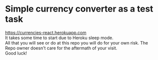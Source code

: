 # Simple currency converter as a test task
https://currencies-react.herokuapp.com \
It takes some time to start due to Heroku sleep mode.\
All that you will see or do at this repo you will do for your own risk.
The Repo owner doesn't care for the aftermath of your visit.\
Good luck!
